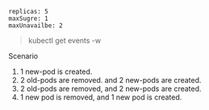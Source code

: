 
```
replicas: 5
maxSugre: 1
maxUnavailbe: 2
```

> kubectl get events -w

Scenario

1. 1 new-pod is created.
2. 2 old-pods are removed. and 2 new-pods are created.
3. 2 old-pods are removed, and 2 new-pods are created.
4. 1 new pod is removed, and 1 new pod is created.

